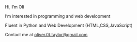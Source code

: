 Hi, I’m Oli

I’m interested in programming and web development

Fluent in Python and Web Development (HTML,CSS,JavaScript)

Contact me at oliver.0t.taylor@gmail.com
